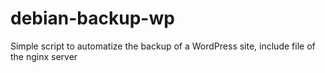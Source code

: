 # debian-backup-wp
Simple script to automatize the backup of a WordPress site, include file of the nginx server
